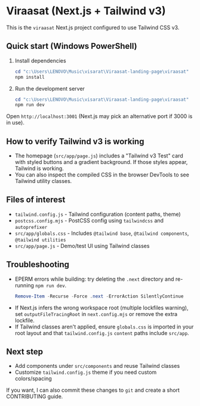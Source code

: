 # Viraasat (Next.js + Tailwind v3)

This is the `viraasat` Next.js project configured to use Tailwind CSS v3.


## Quick start (Windows PowerShell)

1. Install dependencies

   ```powershell
   cd "c:\Users\LENOVO\Music\visarat\Viraasat-landing-page\viraasat"
   npm install
   ```

2. Run the development server

   ```powershell
   cd "c:\Users\LENOVO\Music\visarat\Viraasat-landing-page\viraasat"
   npm run dev
   ```

Open `http://localhost:3001` (Next.js may pick an alternative port if 3000 is in use).

## How to verify Tailwind v3 is working

- The homepage (`src/app/page.js`) includes a "Tailwind v3 Test" card with styled buttons and a gradient background. If those styles appear, Tailwind is working.
- You can also inspect the compiled CSS in the browser DevTools to see Tailwind utility classes.

## Files of interest

- `tailwind.config.js` - Tailwind configuration (content paths, theme)
- `postcss.config.mjs` - PostCSS config using `tailwindcss` and `autoprefixer`
- `src/app/globals.css` - Includes `@tailwind base`, `@tailwind components`, `@tailwind utilities`
- `src/app/page.js` - Demo/test UI using Tailwind classes

## Troubleshooting

- EPERM errors while building: try deleting the `.next` directory and re-running `npm run dev`.
  ```powershell
  Remove-Item -Recurse -Force .next -ErrorAction SilentlyContinue
  ```
- If Next.js infers the wrong workspace root (multiple lockfiles warning), set `outputFileTracingRoot` in `next.config.mjs` or remove the extra lockfile.
- If Tailwind classes aren't applied, ensure `globals.css` is imported in your root layout and that `tailwind.config.js` `content` paths include `src/app`.

## Next step

- Add components under `src/components` and reuse Tailwind classes
- Customize `tailwind.config.js` theme if you need custom colors/spacing

If you want, I can also commit these changes to `git` and create a short CONTRIBUTING guide.
